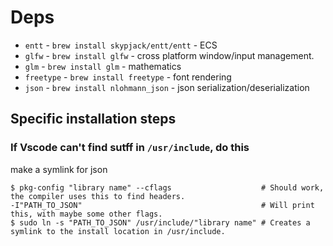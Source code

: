# Deps

* `entt` - `brew install skypjack/entt/entt` - ECS
* `glfw` - `brew install glfw` - cross platform window/input management.
* `glm` - `brew install glm` - mathematics
* `freetype` - `brew install freetype` - font rendering
* `json` - `brew install nlohmann_json` - json serialization/deserialization
	
## Specific installation steps

### If Vscode can't find sutff in `/usr/include`, do this

make a symlink for json

```shell
$ pkg-config "library name" --cflags                    # Should work, the compiler uses this to find headers.
-I"PATH_TO_JSON"                                        # Will print this, with maybe some other flags.
$ sudo ln -s "PATH_TO_JSON" /usr/include/"library name" # Creates a symlink to the install location in /usr/include.
```
